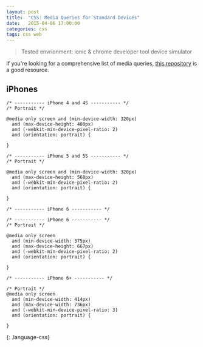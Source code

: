 ```yaml
---
layout: post
title:  "CSS: Media Queries for Standard Devices"
date:   2015-04-06 17:00:00
categories: css
tags: css web
---
```


>Tested envrionment: ionic & chrome developer tool device simulator

If you're looking for a comprehensive list of media queries, [this repository](http://cssmediaqueries.com/overview.html) is a good resource.

iPhones
------

~~~
/* ----------- iPhone 4 and 4S ----------- */
/* Portrait */

@media only screen and (min-device-width: 320px) 
  and (max-device-height: 480px) 
  and (-webkit-min-device-pixel-ratio: 2) 
  and (orientation: portrait) {

}

/* ----------- iPhone 5 and 5S ----------- */
/* Portrait */

@media only screen and (min-device-width: 320px) 
  and (max-device-height: 568px) 
  and (-webkit-min-device-pixel-ratio: 2) 
  and (orientation: portrait) {

}

/* ----------- iPhone 6 ----------- */

/* ----------- iPhone 6 ----------- */
/* Portrait */

@media only screen 
  and (min-device-width: 375px) 
  and (max-device-height: 667px) 
  and (-webkit-min-device-pixel-ratio: 2) 
  and (orientation: portrait) {

}

/* ----------- iPhone 6+ ----------- */

/* Portrait */
@media only screen 
  and (min-device-width: 414px) 
  and (max-device-width: 736px) 
  and (-webkit-min-device-pixel-ratio: 3)
  and (orientation: portrait) { 

}

~~~
{: .language-css}
